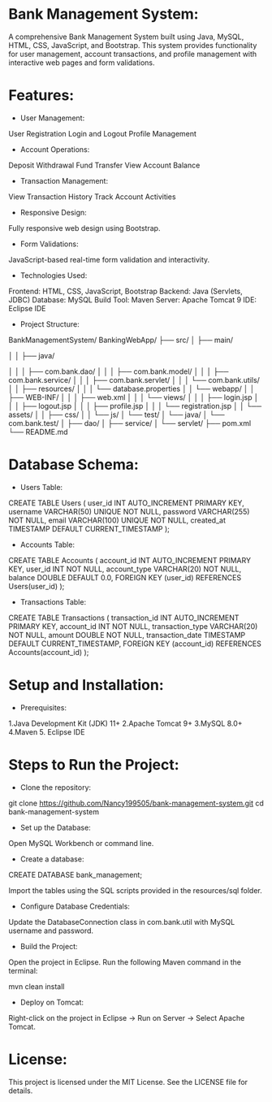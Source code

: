 # Bank Management System:

A comprehensive Bank Management System built using Java, MySQL, HTML, CSS, JavaScript, and Bootstrap.
This system provides functionality for user management, account transactions, and profile management with interactive web pages and form validations.

# Features:

* User Management: 

User Registration
Login and Logout
Profile Management

* Account Operations:

Deposit
Withdrawal
Fund Transfer
View Account Balance

* Transaction Management:

View Transaction History
Track Account Activities

* Responsive Design:
  
Fully responsive web design using Bootstrap.

* Form Validations:
  
JavaScript-based real-time form validation and interactivity.

* Technologies Used: 

Frontend: HTML, CSS, JavaScript, Bootstrap
Backend: Java (Servlets, JDBC)
Database: MySQL
Build Tool: Maven
Server: Apache Tomcat 9
IDE: Eclipse IDE

* Project Structure:

BankManagementSystem/
BankingWebApp/
├── src/
│   ├── main/

│   │   ├── java/

│   │   │   ├── com.bank.dao/
│   │   │   ├── com.bank.model/
│   │   │   ├── com.bank.service/
│   │   │   ├── com.bank.servlet/
│   │   │   └── com.bank.utils/
│   │   ├── resources/
│   │   │   └── database.properties
│   │   └── webapp/
│   │       ├── WEB-INF/
│   │       │   ├── web.xml
│   │       │   └── views/
│   │       │       ├── login.jsp
│   │       │       ├── logout.jsp
│   │       │       ├── profile.jsp
│   │       │       └── registration.jsp
│   │       └── assets/
│   │           ├── css/
│   │           └── js/
│   └── test/
│       └── java/
│           └── com.bank.test/
│               ├── dao/
│               ├── service/
│               └── servlet/
├── pom.xml
└── README.md
                         


# Database Schema: 

* Users Table:

CREATE TABLE Users (
    user_id INT AUTO_INCREMENT PRIMARY KEY,
    username VARCHAR(50) UNIQUE NOT NULL,
    password VARCHAR(255) NOT NULL,
    email VARCHAR(100) UNIQUE NOT NULL,
    created_at TIMESTAMP DEFAULT CURRENT_TIMESTAMP
);

* Accounts Table:

CREATE TABLE Accounts (
    account_id INT AUTO_INCREMENT PRIMARY KEY,
    user_id INT NOT NULL,
    account_type VARCHAR(20) NOT NULL,
    balance DOUBLE DEFAULT 0.0,
    FOREIGN KEY (user_id) REFERENCES Users(user_id)
);

* Transactions Table:

CREATE TABLE Transactions (
    transaction_id INT AUTO_INCREMENT PRIMARY KEY,
    account_id INT NOT NULL,
    transaction_type VARCHAR(20) NOT NULL,
    amount DOUBLE NOT NULL,
    transaction_date TIMESTAMP DEFAULT CURRENT_TIMESTAMP,
    FOREIGN KEY (account_id) REFERENCES Accounts(account_id)
);

# Setup and Installation: 

* Prerequisites:
  
1.Java Development Kit (JDK) 11+
2.Apache Tomcat 9+
3.MySQL 8.0+
4.Maven
5. Eclipse IDE

# Steps to Run the Project: 

* Clone the repository:

git clone https://github.com/Nancy199505/bank-management-system.git
cd bank-management-system

* Set up the Database:

Open MySQL Workbench or command line.

* Create a database:

CREATE DATABASE bank_management;

Import the tables using the SQL scripts provided in the resources/sql folder.

* Configure Database Credentials:

Update the DatabaseConnection class in com.bank.util with MySQL username and password.

* Build the Project:

Open the project in Eclipse.
Run the following Maven command in the terminal:

mvn clean install

* Deploy on Tomcat:

Right-click on the project in Eclipse → Run on Server → Select Apache Tomcat.


# License:

This project is licensed under the MIT License. See the LICENSE file for details.







